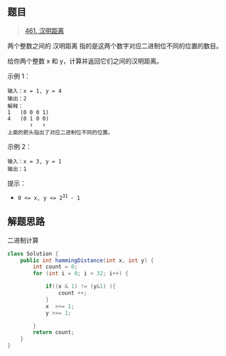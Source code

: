 ## 题目

> [461. 汉明距离](https://leetcode-cn.com/problems/hamming-distance/)

两个整数之间的 汉明距离 指的是这两个数字对应二进制位不同的位置的数目。

给你两个整数 x 和 y，计算并返回它们之间的汉明距离。

 

示例 1：

```
输入：x = 1, y = 4
输出：2
解释：
1   (0 0 0 1)
4   (0 1 0 0)
       ↑   ↑
上面的箭头指出了对应二进制位不同的位置。
```

示例 2：

```
输入：x = 3, y = 1
输出：1
```




提示：

* <code>0 <= x, y <= 2<sup>31 </sup>- 1</code>

  

## 解题思路

二进制计算

```java
class Solution {
    public int hammingDistance(int x, int y) {
        int count = 0;
        for (int i = 0; i < 32; i++) {

            if((x & 1) != (y&1) ){
                count ++;
            }
            x  >>= 1;
            y >>= 1;

        }
        return count;
    }
}
```

